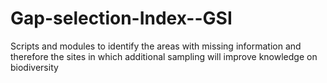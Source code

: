 # Gap-selection-Index--GSI
Scripts and modules to identify the areas with missing information and therefore the sites in which additional sampling will improve knowledge on biodiversity

